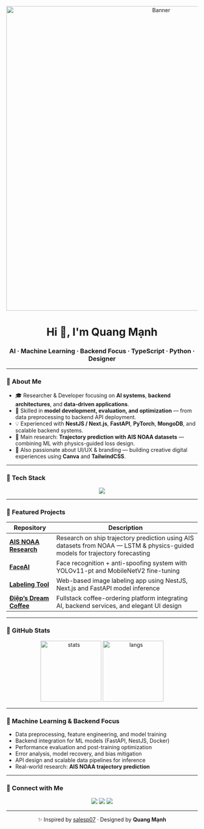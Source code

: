 <!-- Banner -->
<p align="center">
  <img src="https://github.com/QuangManhAI/QuangManhAI/blob/main/assets/banner.png" alt="Banner" width="800"/>
</p>

<h1 align="center">Hi 👋, I'm Quang Mạnh</h1>
<h3 align="center">AI · Machine Learning · Backend Focus · TypeScript · Python · Designer</h3>

---

### 🌱 About Me
- 🎓 Researcher & Developer focusing on **AI systems**, **backend architectures**, and **data-driven applications**.  
- 🧠 Skilled in **model development, evaluation, and optimization** — from data preprocessing to backend API deployment.  
- 💡 Experienced with **NestJS / Next.js**, **FastAPI**, **PyTorch**, **MongoDB**, and scalable backend systems.  
- 🚀 Main research: **Trajectory prediction with AIS NOAA datasets** — combining ML with physics-guided loss design.  
- 🎨 Also passionate about UI/UX & branding — building creative digital experiences using **Canva** and **TailwindCSS**.  

---

### 🧰 Tech Stack
<p align="center">
  <img src="https://skillicons.dev/icons?i=python,typescript,pytorch,nestjs,nextjs,linux,mongodb,git,github,docker,fastapi,vscode,canva&perline=7" />
</p>

---

### 🚀 Featured Projects
| Repository | Description |
|-------------|-------------|
| [**AIS NOAA Research**](https://github.com/QuangManhAI/ais-noaa-research) | Research on ship trajectory prediction using AIS datasets from NOAA — LSTM & physics-guided models for trajectory forecasting |
| [**FaceAI**](https://github.com/QuangManhAI/reg_face) | Face recognition + anti-spoofing system with YOLOv11-pt and MobileNetV2 fine-tuning |
| [**Labeling Tool**](https://github.com/QuangManhAI/labeling) | Web-based image labeling app using NestJS, Next.js and FastAPI model inference |
| [**Điệp’s Dream Coffee**](https://github.com/QuangManhAI/coffee-platform) | Fullstack coffee-ordering platform integrating AI, backend services, and elegant UI design |

---

### 🧩 GitHub Stats
<p align="center">
  <img src="https://github-readme-stats.vercel.app/api?username=QuangManhAI&show_icons=true&theme=tokyonight" alt="stats" height="160"/>
  <img src="https://github-readme-stats.vercel.app/api/top-langs/?username=QuangManhAI&layout=compact&theme=tokyonight" alt="langs" height="160"/>
</p>

---

### 🤖 Machine Learning & Backend Focus
- Data preprocessing, feature engineering, and model training  
- Backend integration for ML models (FastAPI, NestJS, Docker)  
- Performance evaluation and post-training optimization  
- Error analysis, model recovery, and bias mitigation  
- API design and scalable data pipelines for inference  
- Real-world research: **AIS NOAA trajectory prediction**

---

### 🔗 Connect with Me
<p align="center">
  <a href="mailto:py.quangmanh.ai@gmail.com"><img src="https://img.shields.io/badge/Gmail-D14836?style=for-the-badge&logo=gmail&logoColor=white" /></a>
  <a href="https://www.linkedin.com/in/manh-nhu-pham-quang/"><img src="https://img.shields.io/badge/LinkedIn-0077B5?style=for-the-badge&logo=linkedin&logoColor=white" /></a>
  <a href="https://github.com/QuangManhAI"><img src="https://img.shields.io/badge/GitHub-100000?style=for-the-badge&logo=github&logoColor=white" /></a>
</p>

---

<p align="center">✨ Inspired by <a href="https://github.com/salesp07">salesp07</a> · Designed by <strong>Quang Mạnh</strong></p>
